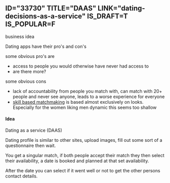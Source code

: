 ID="33730"
TITLE="DAAS"
LINK="dating-decisions-as-a-service"
IS_DRAFT=T
IS_POPULAR=F
----------
business idea

Dating apps have their pro's and con's

some obvious pro's are

- access to people you would otherwise have never had access to
- are there more?

some obvious cons

- lack of accountability from people you match with, can match with 20+ people and never see anyone, leads to a worse experience for everyone
- [skill based matchmaking](https://www.vox.com/2019/2/7/18210998/tinder-algorithm-swiping-tips-dating-app-science) is based almost exclusively on looks. Especially for the women liking men dynamic this seems too shallow


#### Idea

Dating as a service (DAAS)

Dating profile is similar to other sites, upload images, fill out some sort of a questionnaire then wait.

You get a singular match, if both people accept their match they then select their availability, a date is booked and planned at that set availability.

After the date you can select if it went well or not to get the other persons contact details.



